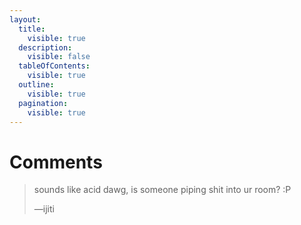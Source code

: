 ```yaml
---
layout:
  title:
    visible: true
  description:
    visible: false
  tableOfContents:
    visible: true
  outline:
    visible: true
  pagination:
    visible: true
---
```


# Comments

> sounds like acid dawg, is someone piping shit into ur room? :P
>
> —ijiti
